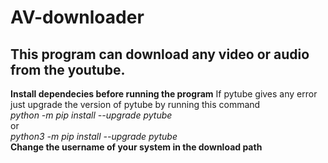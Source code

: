 # AV-downloader
<h2>This program can download any video or audio from the youtube.</h2>
<b>Install dependecies before running the program</b>
If pytube gives any error just upgrade the version of pytube by running this command<br>
<i>python -m pip install --upgrade pytube</i><br>
or<br>
<i>python3 -m pip install --upgrade pytube</i><br>
<b>Change the username of your system in the download path<b>
